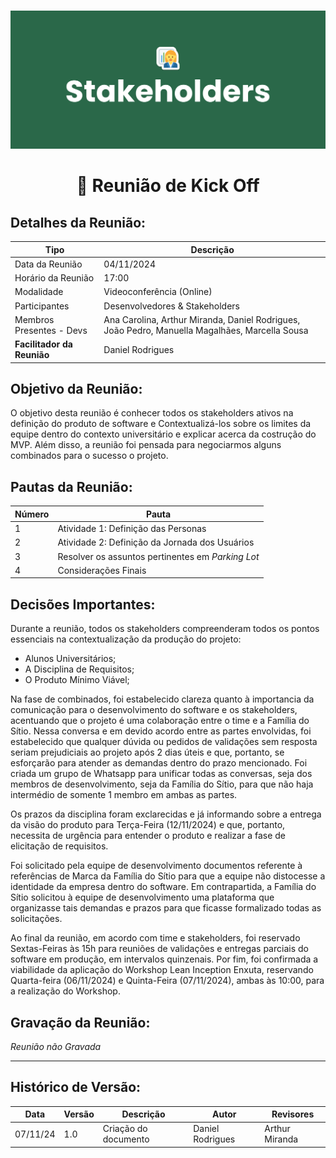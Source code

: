 #
![Banner Stakeholers](../../../../assets/BannerStakeholders.png)

<div align="center">
<h1>🤝 Reunião de Kick Off </h1>
</div>

## Detalhes da Reunião:
| Tipo | Descrição                              |
|---- | --------------------------------------- |
| Data da Reunião | 04/11/2024 |
| Horário da Reunião | 17:00 |
| Modalidade | Videoconferência (Online) |
| Participantes | Desenvolvedores & Stakeholders |
| Membros Presentes - Devs | Ana Carolina, Arthur Miranda, Daniel Rodrigues, João Pedro, Manuella Magalhães, Marcella Sousa |
| **Facilitador da Reunião** | Daniel Rodrigues |

## Objetivo da Reunião:
O objetivo desta reunião é conhecer todos os stakeholders ativos na definição do produto de software e Contextualizá-los sobre os limites da equipe dentro do contexto universitário e explicar acerca da costrução do MVP. Além disso, a reunião foi pensada para negociarmos alguns combinados para o sucesso o projeto.

## Pautas da Reunião:

| Número | Pauta |
| --- | ------ |
| 1 | Atividade 1: Definição das Personas |
| 2 | Atividade 2: Definição da Jornada dos Usuários |
| 3 | Resolver os assuntos pertinentes em _Parking Lot_ |
| 4 | Considerações Finais |

## Decisões Importantes:

Durante a reunião, todos os stakeholders compreenderam todos os pontos essenciais na contextualização da produção do projeto:

- Alunos Universitários;
- A Disciplina de Requisitos;
- O Produto Mínimo Viável;

Na fase de combinados, foi estabelecido clareza quanto à importancia da comunicação para o desenvolvimento do software e os stakeholders, acentuando que o projeto é uma colaboração entre o time e a Família do Sítio. Nessa conversa e em devido acordo entre as partes envolvidas, foi estabelecido que qualquer dúvida ou pedidos de validações sem resposta seriam prejudiciais ao projeto após 2 dias úteis e que, portanto, se esforçarão para atender as demandas dentro do prazo mencionado. Foi criada um grupo de Whatsapp para unificar todas as conversas, seja dos membros de desenvolvimento, seja da Família do Sítio, para que não haja intermédio de somente 1 membro em ambas as partes.

Os prazos da disciplina foram exclarecidas e já informando sobre a entrega da visão do produto para Terça-Feira (12/11/2024) e que, portanto, necessita de urgência para entender o produto e realizar a fase de elicitação de requisitos.

Foi solicitado pela equipe de desenvolvimento documentos referente à referências de Marca da Família do Sítio para que a equipe não distocesse a identidade da empresa dentro do software. Em contrapartida, a Família do Sítio solicitou à equipe de desenvolvimento uma plataforma que organizasse tais demandas e prazos para que ficasse formalizado todas as solicitações.

Ao final da reunião, em acordo com time e stakeholders, foi reservado Sextas-Feiras às 15h para reuniões de validações e entregas parciais do software em produção, em intervalos quinzenais. Por fim, foi confirmada a viabilidade da aplicação do Workshop Lean Inception Enxuta, reservando Quarta-feira (06/11/2024) e Quinta-Feira (07/11/2024), ambas às 10:00, para a realização do Workshop.

## Gravação da Reunião:
_Reunião não Gravada_

---
## Histórico de Versão: 
| Data | Versão | Descrição | Autor | Revisores |
|---- | ------ | --------- | ----- | --------- |
| 07/11/24 | 1.0 | Criação do documento | Daniel Rodrigues | Arthur Miranda |
